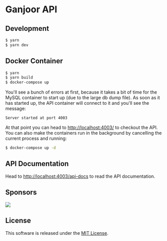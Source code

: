 # Ganjoor API

## Development

``` bash
$ yarn
$ yarn dev
```

## Docker Container

``` bash
$ yarn
$ yarn build
$ docker-compose up
```

You'll see a bunch of errors at first, because it takes a bit of time for the MySQL container to start up (due to the large db dump file). As soon as it has started up, the API container will connect to it and you'll see the message:

    Server started at port 4003

At that point you can head to [http://localhost:4003/](http://localhost:4003/) to checkout the API. You can also make the containers run in the background by cancelling the current process and running:

``` bash
$ docker-compose up -d
```

## API Documentation

Head to [http://localhost:4003/api-docs](http://localhost:4003/api-docs) to read the API documentation.

## Sponsors

![](http://cdn.auth0.com/oss/badges/a0-badge-dark.png)


## License

This software is released under the [MIT License](LICENSE).
